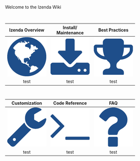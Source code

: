 Welcome to the Izenda Wiki

<br>

Izenda Overview | Install/<br>Maintenance | Best Practices 
:--:|:---:|:---:
![](/Home/Overview_Globe.png)|![](/Home/Install_Download.png)|![](/Home/BestPractices_Trophy.png)
test | test| test

<br>

Customization | Code Reference | FAQ
:---:|:--:|:---:
![](/Home/Customization_Wrench.png)|![](/Home/CodeRef_Terminal.png)|![](/Home/FAQ_QuestionMark.png)
test|test | test

